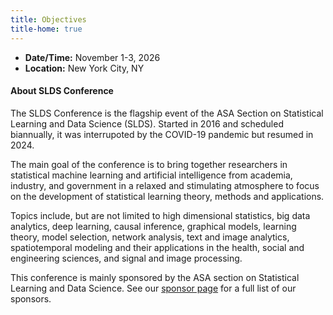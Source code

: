 ```yaml
---
title: Objectives
title-home: true
---
```


+ **Date/Time:** November 1-3, 2026
+ **Location:**  New York City, NY


#### About SLDS Conference

The SLDS Conference is the flagship event of the ASA Section on
Statistical Learning and Data Science (SLDS). Started in 2016 and
scheduled biannually, it was interrupoted by the COVID-19 pandemic but
resumed in 2024. 


The main goal of the conference is to bring together researchers in statistical 
machine learning and artificial intelligence from academia, industry, and 
government in a relaxed and stimulating atmosphere to focus on the development 
of statistical learning theory, methods and applications.


Topics include, but are not limited to high dimensional statistics, 
big data analytics, deep learning, causal inference, graphical models, 
learning theory, model selection, network analysis, text and image analytics, 
spatiotemporal modeling and their applications in the health, social and 
engineering sciences, and signal and image processing.


This conference is mainly sponsored by the ASA section on Statistical Learning and 
Data Science. See our [sponsor page](sponsors.html) for a full list of our sponsors.
